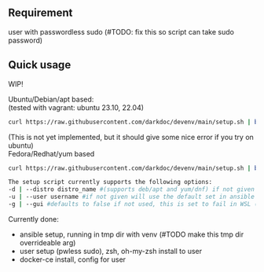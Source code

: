 ## Requirement

user with passwordless sudo (#TODO: fix this so script can take sudo password)

## Quick usage
WIP!

Ubuntu/Debian/apt based:  
(tested with vagrant: ubuntu 23.10, 22.04)
```bash
curl https://raw.githubusercontent.com/darkdoc/devenv/main/setup.sh | bash
```
(This is not yet implemented, but it should give some nice error if you try on ubuntu)  
Fedora/Redhat/yum based  
```bash
curl https://raw.githubusercontent.com/darkdoc/devenv/main/setup.sh | bash -s -- -d yum
```

```bash
The setup script currently supports the following options:  
-d | --distro distro_name #(supports deb/apt and yum/dnf) if not given defaults to deb/apt
-u | --user username #if not given will use the default set in ansible vars
-g | --gui #defaults to false if not used, this is set to fail in WSL (no gui) and plans to set up i3, window manager/desktop env
```

Currently done: 
- ansible setup, running in tmp dir with venv (#TODO make this tmp dir overrideable arg)
- user setup (pwless sudo), zsh, oh-my-zsh install to user
- docker-ce install, config for user
